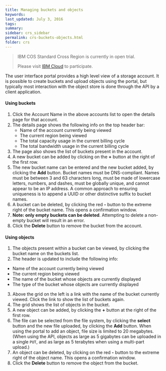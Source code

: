 ```yaml
---
title: Managing buckets and objects
keywords: 
last_updated: July 3, 2016
tags: 
summary: 
sidebar: crs_sidebar
permalink: crs-buckets-objects.html
folder: crs
---
```


> IBM COS Standard Cross Region is currently in open trial. 
> 
> Please visit [IBM Cloud](https://www.softlayer.com/Store/orderService/objectStorage) to participate.

The user interface portal provides a high level view of a storage account.  It is possible to create buckets and upload objects using the portal, but typically most interaction with the object store is done through the API by a client application.

#### Using buckets
1. Click the Account Name in the above accounts list to open the details page for that account.
2. The details page shows the following info on the top header bar:
   * Name of the account currently being viewed
   * The current region being viewed
   * The total capacity usage in the current billing cycle
   * The total bandwidth usage in the current billing cycle
3. The page also shows the list of buckets present in the account.
4. A new bucket can be added by clicking on the **+** button at the right of the first row.
5. The new bucket name can be entered and the new bucket added, by clicking the **Add** button. Bucket names must be DNS-compliant. Names must be between 3 and 63 characters long, must be made of lowercase letters, numbers, and dashes, must be globally unique, and cannot appear to be an IP address. A common approach to ensuring uniqueness is to append a UUID or other distinctive suffix to bucket names. 
6. A bucket can be deleted, by clicking the red **-** button to the extreme right of the bucket name. This opens a confirmation window.
7. **Note: only empty buckets can be deleted**.  Attempting to delete a non-empty bucket will result in an error.
7. Click the **Delete** button to remove the bucket from the account. 


#### Using objects
1. The objects present within a bucket can be viewed, by clicking the bucket name on the buckets list.
2. The header is updated to include the following info:
  * Name of the account currently being viewed
  * The current region being viewed
  * The name of the bucket whose objects are currently displayed
  * The type of the bucket whose objects are currently displayed
3. Above the grid on the left is a link with the name of the bucket currently viewed. Click the link to show the list of buckets again.
4. The grid shows the list of objects in the bucket.
5. A new object can be added, by clicking the **+** button at the right of the first row. 
6. The file can be selected from the file system, by clicking the **select** button and the new file uploaded, by clicking the **Add** button.  When using the portal to add an object, file size is limited to 20 megabytes. (When using the API, objects as large as 5 gigabytes can be uploaded in a single `PUT`, and as large as 5 terabytes when using a multi-part upload.)
7. An object can be deleted, by clicking on the red **-** button to the extreme right of the object name. This opens a confirmation window.
8. Click the **Delete** button to remove the object from the bucket.
